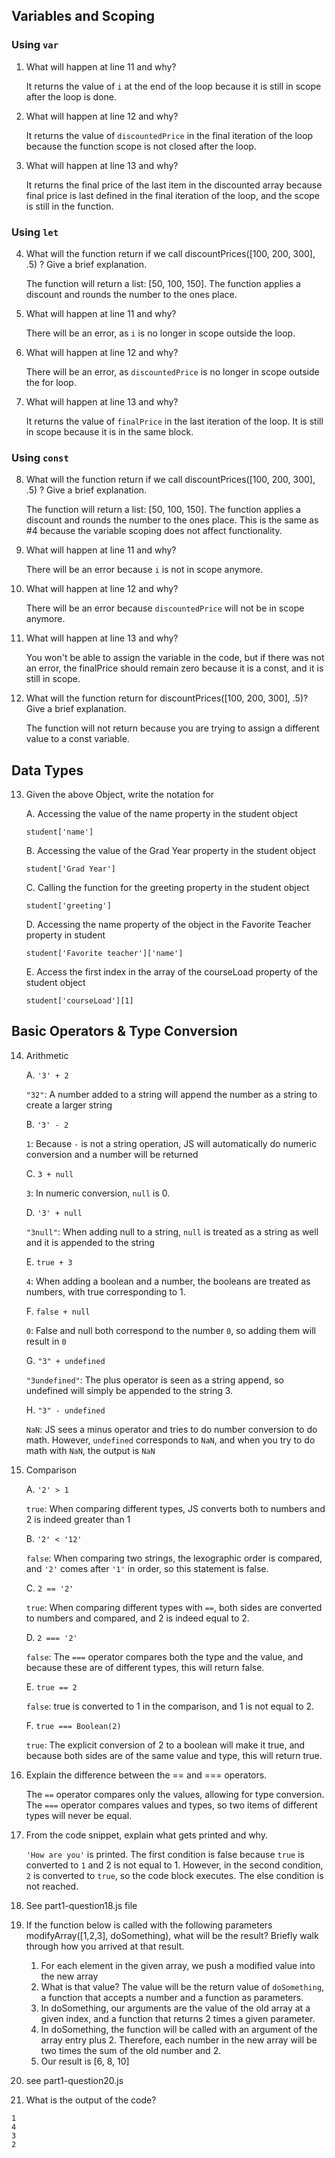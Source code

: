 ## Variables and Scoping

### Using `var`

1. What will happen at line 11 and why?

    It returns the value of `i` at the end of the loop because it is still in scope after the loop is done.

2. What will happen at line 12 and why?

    It returns the value of `discountedPrice` in the final iteration of the loop because the function scope is not closed after the loop.

3. What will happen at line 13 and why?

    It returns the final price of the last item in the discounted array because final price is last defined in the final iteration of the loop, and the scope is still in the function.

### Using `let`

4. What will the function return if we call discountPrices([100, 200, 300], .5) ? Give a brief explanation.

    The function will return a list: [50, 100, 150]. The function applies a discount and rounds the number to the ones place.

5. What will happen at line 11 and why?

    There will be an error, as `i` is no longer in scope outside the loop.

6. What will happen at line 12 and why?

    There will be an error, as `discountedPrice` is no longer in scope outside the for loop.

7. What will happen at line 13 and why?

    It returns the value of `finalPrice` in the last iteration of the loop. It is still in scope because it is in the same block.

### Using `const`

8. What will the function return if we call discountPrices([100, 200, 300], .5) ? Give a brief explanation.

    The function will return a list: [50, 100, 150]. The function applies a discount and rounds the number to the ones place. This is the same as #4 because the variable scoping does not affect functionality. 

9. What will happen at line 11 and why?

    There will be an error because `i` is not in scope anymore.

10. What will happen at line 12 and why?

    There will be an error because `discountedPrice` will not be in scope anymore.

11. What will happen at line 13 and why?

    You won't be able to assign the variable in the code, but if there was not an error, the finalPrice should remain zero because it is a const, and it is still in scope.

12. What will the function return for discountPrices([100, 200, 300], .5)? Give a brief explanation.

    The function will not return because you are trying to assign a different value to a const variable. 

## Data Types
13. Given the above Object, write the notation for

    A. Accessing the value of the name property in the student object
    
    `student['name']`

    B. Accessing the value of the Grad Year property in the student object

    `student['Grad Year']`

    C. Calling the function for the greeting property in the student object

    `student['greeting']`

    D. Accessing the name property of the object in the Favorite Teacher property in student

    `student['Favorite teacher']['name']`

    E. Access the first index in the array of the courseLoad property of the student object 

    `student['courseLoad'][1]`

## Basic Operators & Type Conversion
14. Arithmetic

    A. `'3' + 2`

    `"32"`: A number added to a string will append the number as a string to create a larger string

    B. `'3' - 2`

    `1`: Because `-` is not a string operation, JS will automatically do numeric conversion and a number will be returned

    C. `3 + null`

    `3`: In numeric conversion, `null` is 0.

    D. `'3' + null`

    `"3null"`: When adding null to a string, `null` is treated as a string as well and it is appended to the string

    E. `true + 3` 

    `4`: When adding a boolean and a number, the booleans are treated as numbers, with true corresponding to 1. 

    F. `false + null`

    `0`: False and null both correspond to the number `0`, so adding them will result in `0`

    G. `"3" + undefined`

    `"3undefined"`: The plus operator is seen as a string append, so undefined will simply be appended to the string 3.

    H. `"3" - undefined`

    `NaN`: JS sees a minus operator and tries to do number conversion to do math. However, `undefined` corresponds to `NaN`, and when you try to do math with `NaN`, the output is `NaN`

15. Comparison

    A. `'2' > 1`

    `true`: When comparing different types, JS converts both to numbers and 2 is indeed greater than 1

    B. `'2' < '12'`

    `false`: When comparing two strings, the lexographic order is compared, and `'2'` comes after `'1'` in order, so this statement is false.

    C. `2 == '2'`

    `true`: When comparing different types with `==`, both sides are converted to numbers and compared, and 2 is indeed equal to 2. 

    D. `2 === '2'`

    `false`: The `===` operator compares both the type and the value, and because these are of different types, this will return false.

    E. `true == 2`

    `false`: true is converted to 1 in the comparison, and 1 is not equal to 2. 

    F. `true === Boolean(2)`

    `true`: The explicit conversion of 2 to a boolean will make it true, and because both sides are of the same value and type, this will return true.

16. Explain the difference between the == and === operators.

    The `==` operator compares only the values, allowing for type conversion. The `===` operator compares values and types, so two items of different types will never be equal.

17. From the code snippet, explain what gets printed and why.

    `'How are you'` is printed. The first condition is false because `true` is converted to `1` and 2 is not equal to 1. However, in the second condition, `2` is converted to `true`, so the code block executes. The else condition is not reached. 

18. See part1-question18.js file

19. If the function below is called with the following parameters modifyArray([1,2,3], doSomething), what will be the result? Briefly walk through how you arrived at that result.

    1. For each element in the given array, we push a modified value into the new array
    2. What is that value? The value will be the return value of `doSomething`, a function that accepts a number and a function as parameters.
    3. In doSomething, our arguments are the value of the old array at a given index, and a function that returns 2 times a given parameter.
    4. In doSomething, the function will be called with an argument of the array entry plus 2. Therefore, each number in the new array will be two times the sum of the old number and 2. 
    5. Our result is [6, 8, 10]

20. see part1-question20.js

21. What is the output of the code?

```
1
4
3
2
```
